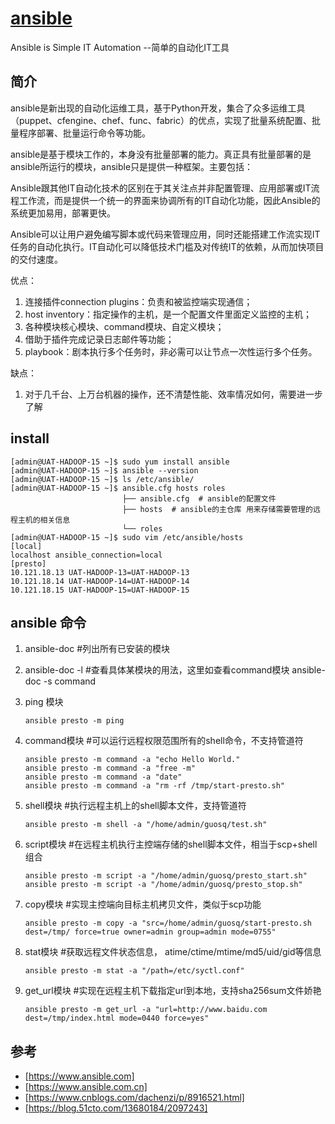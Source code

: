 # [ansible](https://www.ansible.com)

Ansible is Simple IT Automation    --简单的自动化IT工具

## 简介

ansible是新出现的自动化运维工具，基于Python开发，集合了众多运维工具（puppet、cfengine、chef、func、fabric）的优点，实现了批量系统配置、批量程序部署、批量运行命令等功能。

ansible是基于模块工作的，本身没有批量部署的能力。真正具有批量部署的是ansible所运行的模块，ansible只是提供一种框架。主要包括：

Ansible跟其他IT自动化技术的区别在于其关注点并非配置管理、应用部署或IT流程工作流，而是提供一个统一的界面来协调所有的IT自动化功能，因此Ansible的系统更加易用，部署更快。

Ansible可以让用户避免编写脚本或代码来管理应用，同时还能搭建工作流实现IT任务的自动化执行。IT自动化可以降低技术门槛及对传统IT的依赖，从而加快项目的交付速度。

优点：

1. 连接插件connection plugins：负责和被监控端实现通信；
2. host inventory：指定操作的主机，是一个配置文件里面定义监控的主机；
3. 各种模块核心模块、command模块、自定义模块；
4. 借助于插件完成记录日志邮件等功能；
5. playbook：剧本执行多个任务时，非必需可以让节点一次性运行多个任务。

缺点：

1. 对于几千台、上万台机器的操作，还不清楚性能、效率情况如何，需要进一步了解

## install

    [admin@UAT-HADOOP-15 ~]$ sudo yum install ansible
    [admin@UAT-HADOOP-15 ~]$ ansible --version
    [admin@UAT-HADOOP-15 ~]$ ls /etc/ansible/
    [admin@UAT-HADOOP-15 ~]$ ansible.cfg hosts roles  
                             ├── ansible.cfg  # ansible的配置文件                         
                             ├── hosts  # ansible的主仓库 用来存储需要管理的远程主机的相关信息                         
                             └── roles            
    [admin@UAT-HADOOP-15 ~]$ sudo vim /etc/ansible/hosts
    [local]
    localhost ansible_connection=local
    [presto]
    10.121.18.13 UAT-HADOOP-13=UAT-HADOOP-13
    10.121.18.14 UAT-HADOOP-14=UAT-HADOOP-14
    10.121.18.15 UAT-HADOOP-15=UAT-HADOOP-15

## ansible 命令

1. ansible-doc  #列出所有已安装的模块
2. ansible-doc -l  #查看具体某模块的用法，这里如查看command模块 ansible-doc -s command
3. ping 模块

       ansible presto -m ping

4. command模块  #可以运行远程权限范围所有的shell命令，不支持管道符

       ansible presto -m command -a "echo Hello World."
       ansible presto -m command -a "free -m"
       ansible presto -m command -a "date"
       ansible presto -m command -a "rm -rf /tmp/start-presto.sh"

5. shell模块  #执行远程主机上的shell脚本文件，支持管道符

       ansible presto -m shell -a "/home/admin/guosq/test.sh"

6. script模块  #在远程主机执行主控端存储的shell脚本文件，相当于scp+shell组合

       ansible presto -m script -a "/home/admin/guosq/presto_start.sh"
       ansible presto -m script -a "/home/admin/guosq/presto_stop.sh"

7. copy模块  #实现主控端向目标主机拷贝文件，类似于scp功能

       ansible presto -m copy -a "src=/home/admin/guosq/start-presto.sh dest=/tmp/ force=true owner=admin group=admin mode=0755"

8. stat模块  #获取远程文件状态信息， atime/ctime/mtime/md5/uid/gid等信息

       ansible presto -m stat -a "/path=/etc/syctl.conf"

9. get_url模块  #实现在远程主机下载指定url到本地，支持sha256sum文件娇艳

       ansible presto -m get_url -a "url=http://www.baidu.com dest=/tmp/index.html mode=0440 force=yes"

## 参考

* [https://www.ansible.com]
* [https://www.ansible.com.cn]
* [https://www.cnblogs.com/dachenzi/p/8916521.html]
* [https://blog.51cto.com/13680184/2097243]

